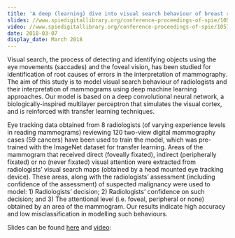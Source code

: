```yaml
---
title: 'A deep (learning) dive into visual search behaviour of breast radiologists'
slides: //www.spiedigitallibrary.org/conference-proceedings-of-spie/10577/1057708/A-deep-learning-dive-into-visual-search-behaviour-of-breast/10.1117/12.2293366.short
video: //www.spiedigitallibrary.org/conference-proceedings-of-spie/10577/1057708/A-deep-learning-dive-into-visual-search-behaviour-of-breast/10.1117/12.2293366.short
date: 2018-03-07
display_date: March 2018
---
```


Visual search, the process of detecting and identifying objects using the eye movements (saccades) and the foveal vision, has been studied for identification of root causes of errors in the interpretation of mammography. The aim of this study is to model visual search behaviour of radiologists and their interpretation of mammograms using deep machine learning approaches. Our model is based on a deep convolutional neural network, a biologically-inspired multilayer perceptron that simulates the visual cortex, and is reinforced with transfer learning techniques.

Eye tracking data obtained from 8 radiologists (of varying experience levels in reading mammograms) reviewing 120 two-view digital mammography cases (59 cancers) have been used to train the model, which was pre-trained with the ImageNet dataset for transfer learning. Areas of the mammogram that received direct (foveally fixated), indirect (peripherally fixated) or no (never fixated) visual attention were extracted from radiologists’ visual search maps (obtained by a head mounted eye tracking device). These areas, along with the radiologists’ assessment (including confidence of the assessment) of suspected malignancy were used to model: 1) Radiologists’ decision; 2) Radiologists’ confidence on such decision; and 3) The attentional level (i.e. foveal, peripheral or none) obtained by an area of the mammogram. Our results indicate high accuracy and low misclassification in modelling such behaviours.

Slides can be found [here][slides] and [video][slides]: 


[slides]: //www.spiedigitallibrary.org/conference-proceedings-of-spie/10577/1057708/A-deep-learning-dive-into-visual-search-behaviour-of-breast/10.1117/12.2293366.short